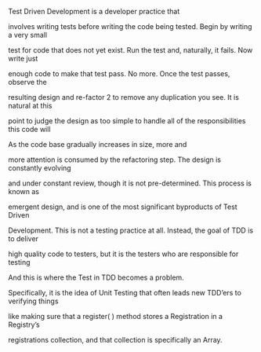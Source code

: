 Test Driven Development is a developer practice that

involves writing tests before writing the code being tested. Begin by writing a very small

test for code that does not yet exist. Run the test and, naturally, it fails. Now write just

enough code to make that test pass. No more. Once the test passes, observe the

resulting design and re-factor 2 to remove any duplication you see. It is natural at this

point to judge the design as too simple to handle all of the responsibilities this code will

As the code base gradually increases in size, more and

more attention is consumed by the refactoring step. The design is constantly evolving

and under constant review, though it is not pre-determined. This process is known as

emergent design, and is one of the most significant byproducts of Test Driven

Development. This is not a testing practice at all. Instead, the goal of TDD is to deliver

high quality code to testers, but it is the testers who are responsible for testing

And this is where the Test in TDD becomes a problem.

Specifically, it is the idea of Unit Testing that often leads new TDD’ers to verifying things

like making sure that a register( ) method stores a Registration in a Registry’s

registrations collection, and that collection is specifically an Array.